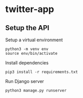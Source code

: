 # twitter-app

## Setup the API

Setup a virtual environment
```
python3 -m venv env
source env/bin/activate
```

Install dependencies
```
pip3 install -r requirements.txt
```

Run Django server
```
python3 manage.py runserver
```
